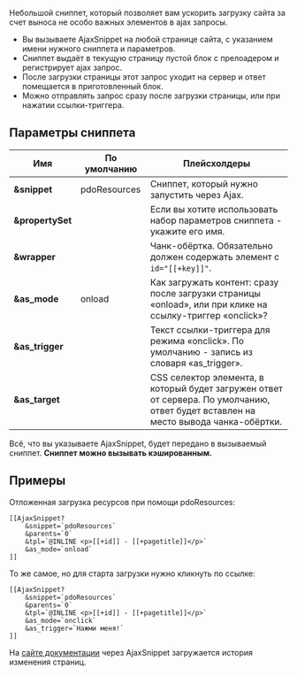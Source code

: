 Небольшой сниппет, который позволяет вам ускорить загрузку сайта за счет выноса не особо важных элементов в ajax запросы.

* Вы вызываете AjaxSnippet на любой странице сайта, с указанием имени нужного сниппета и параметров.
* Сниппет выдаёт в текущую страницу пустой блок с прелоадером и регистрирует ajax запрос.
* После загрузки страницы этот запрос уходит на сервер и ответ помещается в приготовленный блок.
* Можно отправлять запрос сразу после загрузки страницы, или при нажатии ссылки-триггера.

## Параметры сниппета
Имя					| По умолчанию		| Плейсхолдеры
--------------------|-------------------|-----------------------------------------------------------
**&snippet**		| pdoResources		| Сниппет, который нужно запустить через Ajax.
**&propertySet**	| 					| Если вы хотите использовать набор параметров сниппета - укажите его имя.
**&wrapper**		| 					| Чанк-обёртка. Обязательно должен содержать элемент с `id="[[+key]]"`.
**&as_mode**		| onload			| Как загружать контент: сразу после загрузки страницы «onload», или при клике на ссылку-триггер «onclick»?
**&as_trigger**		| 					| Текст ссылки-триггера для режима «onclick». По умолчанию - запись из словаря «as_trigger».
**&as_target**		| 					| CSS селектор элемента, в который будет загружен ответ от сервера. По умолчанию, ответ будет вставлен на место вывода чанка-обёртки.

Всё, что вы указываете AjaxSnippet, будет передано в вызываемый сниппет. **Сниппет можно вызывать кэшированным.**

## Примеры
Отложенная загрузка ресурсов при помощи pdoResources:
```
[[AjaxSnippet?
	&snippet=`pdoResources`
	&parents=`0`
	&tpl=`@INLINE <p>[[+id]] - [[+pagetitle]]</p>`
	&as_mode=`onload`
]]
```

То же самое, но для старта загрузки нужно кликнуть по ссылке:
```
[[AjaxSnippet?
	&snippet=`pdoResources`
	&parents=`0`
	&tpl=`@INLINE <p>[[+id]] - [[+pagetitle]]</p>`
	&as_mode=`onclick`
	&as_trigger=`Нажми меня!`
]]
```

На [сайте документации][1] через AjaxSnippet загружается история изменения страниц.

[1]: http://docs.modx.pro